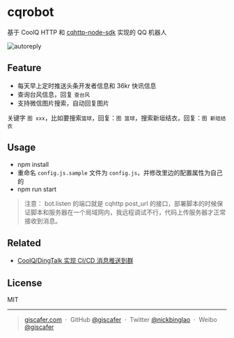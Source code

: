 # cqrobot

基于 CoolQ HTTP 和 [cqhttp-node-sdk](https://github.com/richardchien/cqhttp-node-sdk) 实现的 QQ 机器人

![autoreply](https://user-images.githubusercontent.com/8676711/59826919-f4d59d00-9369-11e9-9755-ac0b5c794064.png)

## Feature

- 每天早上定时推送头条开发者信息和 36kr 快讯信息
- 查询台风信息，回复 `查台风`
- 支持微信图片搜索，自动回复图片

关键字 `图 xxx`，比如要搜索`篮球`，回复：`图 篮球`，搜索新垣结衣，回复：`图 新垣结衣`

## Usage

- npm install
- 重命名 `config.js.sample` 文件为 `config.js`，并修改里边的配置属性为自己的
- npm run start

> 注意： bot.listen 的端口就是 cqhttp post_url 的接口，部署脚本的时候保证脚本和服务器在一个局域网内，我远程调试不行，代码上传服务器才正常接收到消息。

## Related

- [CoolQ/DingTalk 实现 CI/CD 消息推送到群](https://github.com/giscafer/front-end-manual/issues/31)

## License

MIT

---

> [giscafer.com](http://giscafer.com) &nbsp;&middot;&nbsp;
> GitHub [@giscafer](https://github.com/giscafer) &nbsp;&middot;&nbsp;
> Twitter [@nickbinglao](https://twitter.com/nickbinglao) &nbsp;&middot;&nbsp;
> Weibo [@giscafer](https://weibo.com/laohoubin)
